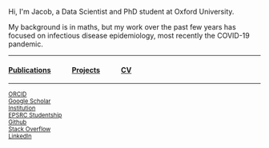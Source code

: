 Hi, I'm Jacob, a Data Scientist and PhD student at Oxford University. 

My background is in maths, but my work over the past few years has focused on infectious disease epidemiology, most recently the COVID-19 pandemic.

---

#### [Publications](/publications)   [Projects](/projects)   [CV](/cv)

---

<sup>[ORCID](https://orcid.org/0000-0003-4349-4453)   
[Google Scholar](https://scholar.google.com/citations?user=jqWDdGIAAAAJ)  
[Institution](https://www.bdi.ox.ac.uk/Team/jacob-armstrong)  
[EPSRC Studentship](https://gtr.ukri.org/person/31C3C0CA-5A09-4F04-9EF1-1145340D8E59)</sup>  
<sup>[Github](https://github.com/ja-ox)  
[Stack Overflow](https://stackoverflow.com/users/9067615/brazofuerte)</sup>  
<sup>[LinkedIn](https://www.linkedin.com/in/jacob-armstrong/)</sup>
